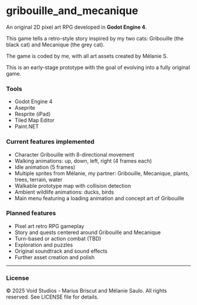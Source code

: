 # gribouille_and_mecanique

An original 2D pixel art RPG developed in **Godot Engine 4**.

This game tells a retro-style story inspired by my two cats: Gribouille (the black cat) and Mecanique (the grey cat).

The game is coded by me, with all art assets created by Mélanie S.

This is an early-stage prototype with the goal of evolving into a fully original game.

### Tools

- Godot Engine 4  
- Aseprite  
- Resprite (iPad)  
- Tiled Map Editor  
- Paint.NET  

### Current features implemented

- Character Gribouille with 8-directional movement  
- Walking animations: up, down, left, right (4 frames each)  
- Idle animation (5 frames)  
- Multiple sprites from Mélanie, my partner: Gribouille, Mecanique, plants, trees, terrain, water  
- Walkable prototype map with collision detection  
- Ambient wildlife animations: ducks, birds  
- Main menu featuring a loading animation and concept art of Gribouille

### Planned features

- Pixel art retro RPG gameplay  
- Story and quests centered around Gribouille and Mecanique  
- Turn-based or action combat (TBD)  
- Exploration and puzzles  
- Original soundtrack and sound effects  
- Further asset creation and polish

---

### License

© 2025 Void Studios - Marius Briscut and Mélanie Saulo. All rights reserved. See LICENSE file for details.

